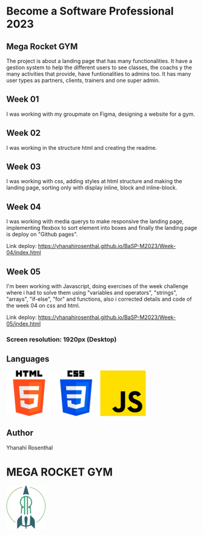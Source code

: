 # Become a Software Professional 2023

## Mega Rocket GYM

The project is about a landing page that has many functionalities. It have a gestion system to help
the different users to see classes, the coachs y the many activities that provide, have funtionalities
to admins too. It has many user types as partners, clients, trainers and one super admin.

## Week 01

I was working with my groupmate on Figma, designing a website for a gym.

## Week 02

I was working in the structure html and creating the readme.

## Week 03

I was working with css, adding styles at html structure and making
the landing page, sorting only with display inline, block and inline-block.

## Week 04

I was working with media querys to make responsive the landing page, implementing 
flexbox to sort element into boxes and finally the landing page is deploy on "Github pages".

Link deploy: https://yhanahirosenthal.github.io/BaSP-M2023/Week-04/index.html

## Week 05

I'm been working with Javascript, doing exercises of the week challenge where i had to solve them using "variables and operators", "strings", "arrays", "if-else", "for" and functions, also i corrected details and code of the week 04 on css and html.

Link deploy: https://yhanahirosenthal.github.io/BaSP-M2023/Week-05/index.html

### Screen resolution: 1920px (Desktop)

## Languages


<img src="assets/images/html.png" style="display: inline" width="120" alt="icon html" >
<img src="assets/images/css.png" style="display: inline" width="120" alt="icon css" >
<img src="assets/images/js.png" style="display: inline" width="120" alt="icon Javascript" >

## Author

Yhanahi Rosenthal

# MEGA ROCKET GYM

![Logo](assets/images/logo.png)